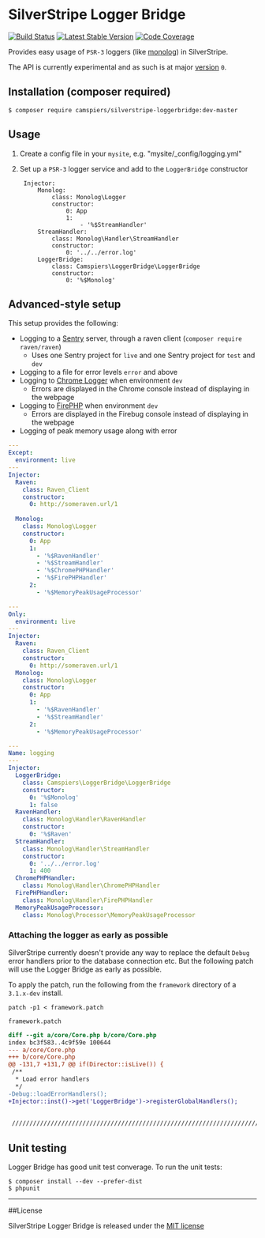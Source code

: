 # SilverStripe Logger Bridge

[![Build Status](https://travis-ci.org/camspiers/silverstripe-loggerbridge.png?branch=master)](https://travis-ci.org/camspiers/silverstripe-loggerbridge) [![Latest Stable Version](https://poser.pugx.org/camspiers/silverstripe-loggerbridge/v/stable.png)](https://packagist.org/packages/camspiers/silverstripe-loggerbridge) [![Code Coverage](https://scrutinizer-ci.com/g/camspiers/silverstripe-loggerbridge/badges/coverage.png?s=08a49538c62d2da0c1fc8520e495f6c2577f9ddc)](https://scrutinizer-ci.com/g/camspiers/silverstripe-loggerbridge/)

Provides easy usage of `PSR-3` loggers (like [monolog](https://github.com/Seldaek/monolog)) in SilverStripe.

The API is currently experimental and as such is at major [version](http://semver.org/) `0`.

## Installation (composer required)

	$ composer require camspiers/silverstripe-loggerbridge:dev-master

## Usage

1. Create a config file in your `mysite`, e.g. "mysite/_config/logging.yml"
2. Set up a `PSR-3` logger service and add to the `LoggerBridge` constructor

		Injector:
			Monolog:
				class: Monolog\Logger
				constructor:
					0: App
					1:
						- '%$StreamHandler'
			StreamHandler:
				class: Monolog\Handler\StreamHandler
				constructor:
					0: '../../error.log'
			LoggerBridge:
				class: Camspiers\LoggerBridge\LoggerBridge
				constructor:
					0: '%$Monolog'

## Advanced-style setup

This setup provides the following:

* Logging to a [Sentry](https://getsentry.com/welcome/) server, through a raven client (`composer require raven/raven`)
	* Uses one Sentry project for `live` and one Sentry project for `test` and `dev`
* Logging to a file for error levels `error` and above
* Logging to [Chrome Logger](http://craig.is/writing/chrome-logger) when environment `dev`
	* Errors are displayed in the Chrome console instead of displaying in the webpage
* Logging to [FirePHP](http://www.firephp.org/) when environment `dev`
	* Errors are displayed in the Firebug console instead of displaying in the webpage
* Logging of peak memory usage along with error

```yml
---
Except:
  environment: live
---
Injector:
  Raven:
    class: Raven_Client
    constructor:
      0: http://someraven.url/1
      
  Monolog:
    class: Monolog\Logger
    constructor:
      0: App
      1:
        - '%$RavenHandler'
        - '%$StreamHandler'
        - '%$ChromePHPHandler'
        - '%$FirePHPHandler'
      2:
        - '%$MemoryPeakUsageProcessor'

---
Only:
  environment: live
---
Injector:
  Raven:
    class: Raven_Client
    constructor:
      0: http://someraven.url/1
  Monolog:
    class: Monolog\Logger
    constructor:
      0: App
      1:
        - '%$RavenHandler'
        - '%$StreamHandler'
      2:
        - '%$MemoryPeakUsageProcessor'

---
Name: logging
---
Injector:
  LoggerBridge:
    class: Camspiers\LoggerBridge\LoggerBridge
    constructor:
      0: '%$Monolog'
      1: false
  RavenHandler:
    class: Monolog\Handler\RavenHandler
    constructor:
      0: '%$Raven'
  StreamHandler:
    class: Monolog\Handler\StreamHandler
    constructor:
      0: '../../error.log'
      1: 400
  ChromePHPHandler:
    class: Monolog\Handler\ChromePHPHandler
  FirePHPHandler:
    class: Monolog\Handler\FirePHPHandler
  MemoryPeakUsageProcessor:
    class: Monolog\Processor\MemoryPeakUsageProcessor
```

### Attaching the logger as early as possible

SilverStripe currently doesn't provide any way to replace the default `Debug` error handlers prior to the
database connection etc. But the following patch will use the Logger Bridge as early as possible.

To apply the patch, run the following from the `framework` directory of a `3.1.x-dev` install.
 
	patch -p1 < framework.patch

`framework.patch`

```diff
diff --git a/core/Core.php b/core/Core.php
index bc3f583..4c9f59e 100644
--- a/core/Core.php
+++ b/core/Core.php
@@ -131,7 +131,7 @@ if(Director::isLive()) {
 /**
  * Load error handlers
  */
-Debug::loadErrorHandlers();
+Injector::inst()->get('LoggerBridge')->registerGlobalHandlers();
 
 
 ///////////////////////////////////////////////////////////////////////////////
```

## Unit testing

Logger Bridge has good unit test converage. To run the unit tests:

    $ composer install --dev --prefer-dist
    $ phpunit
    
---
##License

SilverStripe Logger Bridge is released under the [MIT license](http://camspiers.mit-license.org/)

